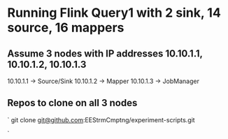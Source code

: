 # Running Flink Query1 with 2 sink, 14 source, 16 mappers

## Assume 3 nodes with IP addresses 10.10.1.1, 10.10.1.2, 10.10.1.3
10.10.1.1 -> Source/Sink
10.10.1.2 -> Mapper
10.10.1.3 -> JobManager

## Repos to clone on all 3 nodes
`
git clone git@github.com:EEStrmCmptng/experiment-scripts.git

`
